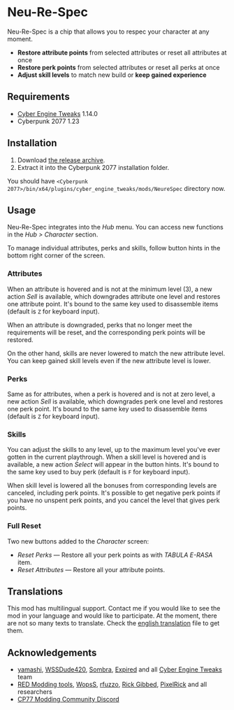 # Neu-Re-Spec

Neu-Re-Spec is a chip that allows you to respec your character at any moment. 

- **Restore attribute points** from selected attributes or reset all attributes at once
- **Restore perk points** from selected attributes or reset all perks at once
- **Adjust skill levels** to match new build or **keep gained experience**

## Requirements

- [Cyber Engine Tweaks](https://github.com/yamashi/CyberEngineTweaks) 1.14.0
- Cyberpunk 2077 1.23

## Installation

1. Download [the release archive](https://github.com/psiberx/cp2077-neurespec/releases). 
2. Extract it into the Cyberpunk 2077 installation folder.

You should have `<Cyberpunk 2077>/bin/x64/plugins/cyber_engine_tweaks/mods/NeureSpec` directory now. 

## Usage

Neu-Re-Spec integrates into the *Hub* menu.
You can access new functions in the *Hub > Character* section.

To manage individual attributes, perks and skills, follow button hints in the bottom right corner of the screen.

### Attributes

When an attribute is hovered and is not at the minimum level (3), a new action *Sell* is available,
which downgrades attribute one level and restores one attribute point.
It's bound to the same key used to disassemble items (default is `Z` for keyboard input).

When an attribute is downgraded, perks that no longer meet the requirements will be reset, 
and the corresponding perk points will be restored.

On the other hand, skills are never lowered to match the new attribute level. 
You can keep gained skill levels even if the new attribute level is lower.

### Perks

Same as for attributes, when a perk is hovered and is not at zero level, a new action *Sell* is available,
which downgrades perk one level and restores one perk point.
It's bound to the same key used to disassemble items (default is `Z` for keyboard input).

### Skills

You can adjust the skills to any level, up to the maximum level you've ever gotten in the current playthrough. 
When a skill level is hovered and is available, a new action *Select* will appear in the button hints. 
It's bound to the same key used to buy perk (default is `F` for keyboard input).

When skill level is lowered all the bonuses from corresponding levels are canceled, including perk points.
It's possible to get negative perk points if you have no unspent perk points, 
and you cancel the level that gives perk points.  

### Full Reset

Two new buttons added to the *Character* screen:

- *Reset Perks* &mdash; Restore all your perk points as with *TABULA E-RASA* item.
- *Reset Attributes* &mdash; Restore all your attribute points.

## Translations

This mod has multilingual support. 
Contact me if you would like to see the mod in your language and would like to participate. 
At the moment, there are not so many texts to translate. 
Check the [english translation](https://github.com/psiberx/cp2077-neurespec/blob/master/data/lang/en-us.lua) file to get them. 

## Acknowledgements

- [yamashi](https://github.com/yamashi), [WSSDude420](https://github.com/WSSDude420), [Sombra](https://github.com/Sombra0xCC), [Expired](https://github.com/expired6978) and all [Cyber Engine Tweaks](https://github.com/yamashi/CyberEngineTweaks) team
- [RED Modding tools](https://github.com/WolvenKit), [WopsS](https://github.com/WopsS), [rfuzzo](https://github.com/rfuzzo), [Rick Gibbed](https://github.com/gibbed), [PixelRick](https://github.com/PixelRick) and all researchers
- [CP77 Modding Community Discord](https://discord.gg/VhdvZncG6f)
